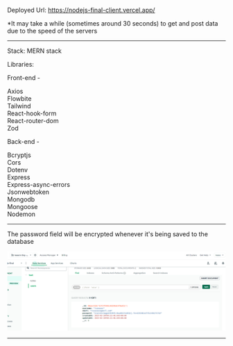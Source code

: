 Deployed Url: <https://nodejs-final-client.vercel.app/>

\*It may take a while (sometimes around 30 seconds) to get and post data due to the speed of the servers

---

Stack: MERN stack

Libraries:

Front-end -

Axios  
Flowbite  
Tailwind  
React-hook-form  
React-router-dom  
Zod

Back-end -

Bcryptjs  
Cors  
Dotenv  
Express  
Express-async-errors  
Jsonwebtoken  
Mongodb  
Mongoose  
Nodemon

---

The password field will be encrypted whenever it's being saved to the database

![Screenshot_20230220_094555](Screenshot_20230220_094555.png)

---
